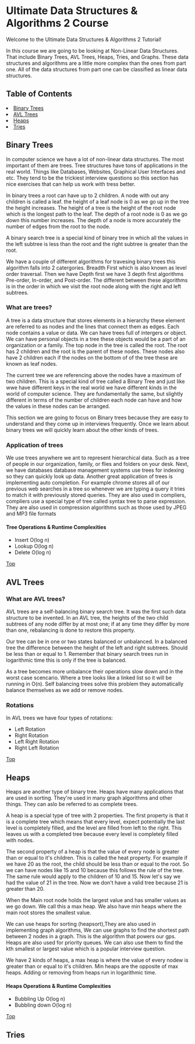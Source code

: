 <h1 id=home>Ultimate Data Structures & Algorithms 2 Course</h1>
<p>Welcome to the Ultimate Data Structures & Algorithms 2 Tutorial!</p>

<p>In this course we are going to be looking at Non-Linear Data Structures. That include Binary Trees, AVL Trees, Heaps, Tries, and Graphs. These data structures and algorithms are a little more complex than the ones from part one. All of the data structures from part one can be classified as linear data structures.</p>


<h2>Table of Contents</h2>
<li><a href='#section1'>Binary Trees</a></li>
<li><a href='#section2'>AVL Trees</a></li>
<li><a href='#section3'>Heaps</a></li>
<li><a href='#section4'>Tries</a></li>

<h2 id=section1>Binary Trees</h2>

<p>In computer science we have a lot of non-linear data structures. The most important of them are trees. Tree structures have tons of applications in the real world. Things like Databases, Websites, Graphical User Interfaces and etc. They tend to be the trickiest interview questions so this section has nice exercises that can help us work with tress better.</p>

<p>In binary trees a root can have up to 2 children. A node with out any children is called a leaf. the height of a leaf node is 0 as we go up in the tree the height increases. The height of a tree is the height of the root node which is the longest path to the leaf. The depth of a root node is 0 as we go down this number increases. The depth of a node is more accurately the number of edges from the root to the node.</p>

<p>A binary search tree is a special kind of binary tree in which all the values in the left subtree is less than the root and the right subtree is greater than the root.</p>

<p>We have a couple of different algorithms for travesing binary trees this algorithm falls into 2 catergories. Breadth First which is also known as level order traversal. Then we have Depth first we have 3 depth first algorithms Pre-order, In-order, and Post-order. The different between these algorithms is in the order in which we visit the root node along with the right and left subtrees.</p>

<h3>What are trees?</h3>

<p>A tree is a data structure that stores elements in a hierarchy these element are referred to as nodes and the lines that connect them as edges. Each node contains a value or data. We can have trees full of intergers or object. We can have personal objects in a tree these objects would be a part of an organization or a family. The top node in the tree is called the root. The root has 2 children and the root is the parent of these nodes. These nodes also have 2 children each if the nodes on the bottom of of the tree these are known as leaf nodes.</p>

<p>The current tree we are referencing above the nodes have a maximum of two children. This is a special kind of tree called a Binary Tree and just like wwe have different keys in the real world we have different kinds in the world of computer science. They are fundamentally the same, but slightly different in terms of the number of children each node can have and how the values in these nodes can be arranged.</p>

<p>This section we are going to focus on Binary trees because they are easy to understand and they come up in interviews frequently. Once we learn about binary trees we will quickly learn about the other kinds of trees.</p>

<h3>Application of trees</h3>

<p>We use trees anywhere we ant to represent hierarchical data. Such as a tree of people in our organization, family, or flies and folders on your desk. Next, we have databases database management systems use trees for indexing so they can quickly look up data. Another great application of trees is implementing auto completion. For example chrome stores all of our previous web searches in a tree so whenever we are typing a query it tries to match it with previously stored queries. They are also used in compliers, compliers use a special type of tree called syntax tree to parse expression. They are also used in compression algorithms such as those used by JPEG and MP3 file formats </p>

<h4>Tree Operations & Runtime Complexities</h4>

<ul>
    <li>Insert O(log n)</li>
    <li>Lookup O(log n)</li>
    <li>Delete O(log n)</li>
</ul>

<a href="#home">Top</a>

<h2 id=section2>AVL Trees</h2>

<h3>What are AVL trees?</h3>

<p>AVL trees are a self-balancing binary search tree. It was the first such data structure to be invented. In an AVL tree, the heights of the two child subtrees of any node differ by at most one; if at any time they differ by more than one, rebalancing is done to restore this property.<p>

<p>Our tree can be in one or two states balanced or unbalanced. In a balanced tree the difference between the height of the left and right subtrees. Should be less than or equal to 1. Remember that binary search trees run in logarithmic time this is only if the tree is balanced.<p>

<p>As a tree becomes more unbalance their operations slow down and in the worst case scencario. Where a tree looks like a linked list so it will be running in O(n). Self balancing trees solve this problem they automatically balance themselves as we add or remove nodes.</p>

<h3>Rotations</h3>

<p>In AVL trees we have four types of rotations:</p>

<ul>
    <li>Left Rotation</li>
    <li>Right Rotation</li>
    <li>Left Right Rotation</li>
    <li>Right Left Rotation</li>
</ul>

<a href="#home">Top</a>

<h2 id=section3>Heaps</h2>

<p>Heaps are another type of binary tree. Heaps have many applications that are used in sorting. They're used in many graph algorithms and other things. They can aslo be referred to as complete trees.</p>

<p>A heap is a special type of tree with 2 properties. The first property is that it is a complete tree which means that every level, expect potentially the last level is completely filled, and the level are filled from left to the right. This leaves us with a completed tree because every level is completely filled with nodes.</p>

<p>The second property of a heap is that the value of every node is greater than or equal to it's children. This is called the heat property. For example if we have 20 as the root, the child should be less than or equal to the root. So we can have nodes like 15 and 10 because this follows the rule of the tree. The same rule would apply to the children of 10 and 15. Now let's say we had the value of 21 in the tree. Now we don't have a valid tree because 21 is greater than 20.</p>

<p>When the Main root node holds the largest value and has smaller values as we go down. We call this a max heap. We also have min heaps where the main root stores the smallest value.</p>

<p>We can use heaps for sorting (heapsort),They are also used in implementing graph algorithms, We can use graphs to find the shortest path between 2 nodes in a graph. This is the algorithm that powers our gps. Heaps are also used for priority queues. We can also use them to find the kth smallest or largest value which is a popular interview question.</p>

<p>We have 2 kinds of heaps, a max heap is where the value of every nodew is greater than or equal to it's children. Min heaps are the opposite of max heaps. Adding or removing from heaps run in logarithmic time.</p>

<h4>Heaps Operations & Runtime Complexities</h4>

<ul>
    <li>Bubbling Up O(log n)</li>
    <li>Bubbling down O(log n)</li>
</ul>

<a href="#home">Top</a>

<h2 id=section4>Tries</h2>

<p></p>
